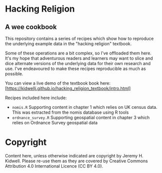 # Hacking Religion
## A wee cookbook

This repository contains a series of recipes which show how to reproduce the underlying example data in the "hacking religion" textbook. 

Some of these operations are a bit complex, so I've offloaded them here. It's my hope that adventurous readers and learners may want to slice and dice alternate versions of the underlying data for their own research and use. I've endeavoured to make these recipes reproducible as much as possible. 

You can view a live demo of the textbook book here: [https://kidwellj.github.io/hacking_religion_textbook/intro.html]

Recipes included here include:
* `nomis.R` Supporting content in chapter 1 which relies on UK census data. This was extracted from the nomis database using R tools
* `ordnance_survey.R` Supporting geospatial content in chapter 3 which relies on Ordnance Survey geospatial data

# Copyright

Content here, unless otherwise indicated are copyright by Jeremy H. Kidwell. Please re-use them as they are covered by Creative Commons Attribution 4.0 International Licence (CC BY 4.0).
